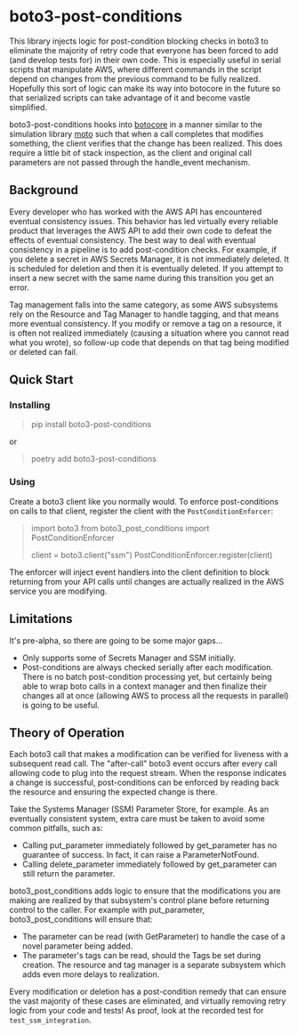 # boto3-post-conditions

This library injects logic for post-condition blocking checks in boto3
to eliminate the majority of retry code that everyone has been forced to
add (and develop tests for) in their own code.  This is especially useful
in serial scripts that manipulate AWS, where different commands in the script
depend on changes from the previous command to be fully realized.  Hopefully
this sort of logic can make its way into botocore in the future so that
serialized scripts can take advantage of it and become vastle simplified.

boto3-post-conditions hooks into [botocore](https://github.com/boto/botocore)
in a manner similar to the simulation library [moto](https://github.com/spulec/moto)
such that when a call completes that modifies something, the client verifies
that the change has been realized.  This does require a little bit of stack
inspection, as the client and original call parameters are not passed through
the handle_event mechanism.

## Background

Every developer who has worked with the AWS API has encountered eventual
consistency issues.  This behavior has led virtually every reliable product
that leverages the AWS API to add their own code to defeat the effects of
eventual consistency.  The best way to deal with eventual consistency in a
pipeline is to add post-condition checks.  For example, if you delete a secret
in AWS Secrets Manager, it is not immediately deleted.  It is scheduled for
deletion and then it is eventually deleted.  If you attempt to insert a new
secret with the same name during this transition you get an error.

Tag management falls into the same category, as some AWS subsystems rely on
the Resource and Tag Manager to handle tagging, and that means more eventual
consistency.  If you modify or remove a tag on a resource, it is often not
realized immediately (causing a situation where you cannot read what you
wrote), so follow-up code that depends on that tag being modified or deleted
can fail.

## Quick Start

### Installing

> pip install boto3-post-conditions

or

> poetry add boto3-post-conditions

### Using

Create a boto3 client like you normally would.  To enforce post-conditions
on calls to that client, register the client with the `PostConditionEnforcer`:

> import boto3
> from boto3_post_conditions import PostConditionEnforcer
>
> client = boto3.client("ssm")
> PostConditionEnforcer.register(client)

The enforcer will inject event handlers into the client definition to
block returning from your API calls until changes are actually realized
in the AWS service you are modifying.

## Limitations

It's pre-alpha, so there are going to be some major gaps...

- Only supports some of Secrets Manager and SSM initially.
- Post-conditions are always checked serially after each modification.
  There is no batch post-condition processing yet, but certainly
  being able to wrap boto calls in a context manager and then finalize
  their changes all at once (allowing AWS to process all the requests
  in parallel) is going to be useful.

## Theory of Operation

Each boto3 call that makes a modification can be verified for liveness with
a subsequent read call.  The "after-call" boto3 event occurs after every call
allowing code to plug into the request stream.  When the response indicates
a change is successful, post-conditions can be enforced by reading back the
resource and ensuring the expected change is there.

Take the Systems Manager (SSM) Parameter Store, for example.  As an eventually
consistent system, extra care must be taken to avoid some common pitfalls,
such as:

- Calling put_parameter immediately followed by get_parameter has no guarantee
  of success.  In fact, it can raise a ParameterNotFound.
- Calling delete_parameter immediately followed by get_parameter can still return
  the parameter.

boto3_post_conditions adds logic to ensure that the modifications you are making
are realized by that subsystem's control plane before returning control to the
caller.  For example with put_parameter, boto3_post_conditions will ensure that:

- The parameter can be read (with GetParameter) to handle the case of a novel
  parameter being added.
- The parameter's tags can be read, should the Tags be set during creation.
  The resource and tag manager is a separate subsystem which adds even more
  delays to realization.

Every modification or deletion has a post-condition remedy that can ensure
the vast majority of these cases are eliminated, and virtually removing retry
logic from your code and tests!  As proof, look at the recorded test for
`test_ssm_integration`.
